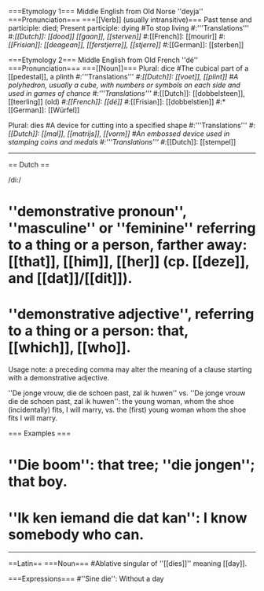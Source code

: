 ===Etymology 1===
Middle English from Old Norse ''deyja''
===Pronunciation===
===[[Verb]] (usually intransitive)===
Past tense and participle: died; Present participle: dying
#To stop living
#:'''Translations'''
#:*[[Dutch]]: [[dood]] [[gaan]], [[sterven]]
#:*[[French]]: [[mourir]]
#:*[[Frisian]]: [[deagean]], [[ferstjerre]], [[stjerre]]
#:*[[German]]: [[sterben]]

===Etymology 2===
Middle English from Old French ''dé''
===Pronunciation===
===[[Noun]]===
Plural: dice
#The cubical part of a [[pedestal]], a plinth
#:'''Translations'''
#:*[[Dutch]]: [[voet]], [[plint]]
#A polyhedron, usually a cube, with numbers or symbols on each side and used in games of chance
#:'''Translations'''
#:*[[Dutch]]: [[dobbelsteen]], [[teerling]] (old)
#:*[[French]]: [[dé]]
#:*[[Frisian]]: [[dobbelstien]]
#:*[[German]]: [[Würfel]]

Plural: dies
#A device for cutting into a specified shape
#:'''Translations'''
#:*[[Dutch]]: [[mal]], [[matrijs]], [[vorm]]
#An embossed device used in stamping coins and medals
#:'''Translations'''
#:*[[Dutch]]: [[stempel]]

----
== Dutch ==

/di:/

# ''demonstrative pronoun'', ''masculine'' or ''feminine'' referring to a thing or a person, farther away: [[that]], [[him]], [[her]] (cp. [[deze]], and [[dat]]/[[dit]]).
# ''demonstrative adjective'', referring to a thing or a person: that, [[which]], [[who]].

Usage note: a preceding comma may alter the meaning of a clause starting with a demonstrative adjective.

''De jonge vrouw, die de schoen past, zal ik huwen'' vs. ''De jonge vrouw die de schoen past, zal ik huwen'': the young woman, whom the shoe (incidentally) fits, I will marry, vs. the (first) young woman whom the shoe fits I will marry.

=== Examples ===

# ''Die boom'': that tree; ''die jongen''; that boy.
# ''Ik ken iemand die dat kan'': I know somebody who can.

----
==Latin==
===Noun===
#Ablative singular of ''[[dies]]'' meaning [[day]].

===Expressions===
#''Sine die'': Without a day